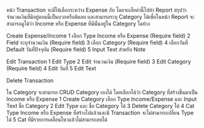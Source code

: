 หน้า Transaction จะมีให้เลือกระหว่าง Expense กับ โดยจะเก็ยค่านี้ไปทำ Report สรุปว่าจำนวนเงินที่มีอยู่ตอนนี้เป็นบวกหรือติดลบ และสามารถระบุ Category ได้เพื่อในหน้า Report จะสามารถดูได้ว่า Income หรือ Expense ที่มีนั้นอยู่ใน Category ใดบ้าง

Create Expense/Income
1 เลือก Type Income หรือ Expense (Require field)
2 Field ระบุจำนวนเงิน (Require field) 
3 เลือก Category (Require field)
4 เลือกวันที่ Default วันที่ปัจจุบัน (Require field)
5 Input Text สำหรับ Note

Edit Transaction
1 Edit Type 
2 Edit จำนวนเงิน (Require field)
3 Edit Category (Require field)
4 Edit วันที่
5 Edit Text

Delete Transaction

ใน Category จะสามารถ CRUD Category เองได้ โดยเลือกได้ว่า Category ที่สร้างขึ้นมาเป็น Income หรือ Expense
1 Create Category เลือก Type Income/Expense และ Input Text ชื่อ Category
2 Edit Type และ ชื่อ Category ได้
3 Delete Category ได้
4 Cat Type Income หรือ Expense ที่สร้างไปแล้วและมี Transaction จะไม่สามารถเปลี่ยน Type ได้
5 Cat ที่มีรายการเคลื่อนไหวแล้วไม่สามารถลบได้
